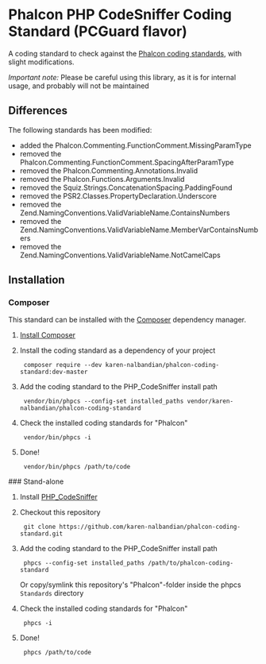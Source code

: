 # Phalcon PHP CodeSniffer Coding Standard (PCGuard flavor)

A coding standard to check against the [Phalcon coding standards](https://github.com/framgia/coding-standards/blob/master/eng/php/phalcon.md),
with slight modifications.

_Important note:_ Please be careful using this library, as it is for internal usage, and probably will not be maintained

## Differences

The following standards has been modified:

- added the Phalcon.Commenting.FunctionComment.MissingParamType
- removed the Phalcon.Commenting.FunctionComment.SpacingAfterParamType
- removed the Phalcon.Commenting.Annotations.Invalid
- removed the Phalcon.Functions.Arguments.Invalid
- removed the Squiz.Strings.ConcatenationSpacing.PaddingFound
- removed the PSR2.Classes.PropertyDeclaration.Underscore
- removed the Zend.NamingConventions.ValidVariableName.ContainsNumbers
- removed the Zend.NamingConventions.ValidVariableName.MemberVarContainsNumbers
- removed the Zend.NamingConventions.ValidVariableName.NotCamelCaps

## Installation

### Composer

This standard can be installed with the [Composer](https://getcomposer.org/) dependency manager.

1. [Install Composer](https://getcomposer.org/doc/00-intro.md)

2. Install the coding standard as a dependency of your project

        composer require --dev karen-nalbandian/phalcon-coding-standard:dev-master

3. Add the coding standard to the PHP_CodeSniffer install path

        vendor/bin/phpcs --config-set installed_paths vendor/karen-nalbandian/phalcon-coding-standard

4. Check the installed coding standards for "Phalcon"

        vendor/bin/phpcs -i

5. Done!

        vendor/bin/phpcs /path/to/code

### Stand-alone

1. Install [PHP_CodeSniffer](https://github.com/squizlabs/PHP_CodeSniffer)

2. Checkout this repository

        git clone https://github.com/karen-nalbandian/phalcon-coding-standard.git

3. Add the coding standard to the PHP_CodeSniffer install path

        phpcs --config-set installed_paths /path/to/phalcon-coding-standard

   Or copy/symlink this repository's "Phalcon"-folder inside the phpcs `Standards` directory

4. Check the installed coding standards for "Phalcon"

        phpcs -i

5. Done!

        phpcs /path/to/code
        
